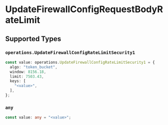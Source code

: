 # UpdateFirewallConfigRequestBodyRateLimit


## Supported Types

### `operations.UpdateFirewallConfigRateLimitSecurity1`

```typescript
const value: operations.UpdateFirewallConfigRateLimitSecurity1 = {
  algo: "token_bucket",
  window: 8156.18,
  limit: 7503.43,
  keys: [
    "<value>",
  ],
};
```

### `any`

```typescript
const value: any = "<value>";
```


